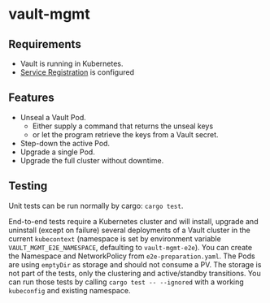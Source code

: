 # vault-mgmt

## Requirements
+ Vault is running in Kubernetes.
+ [Service Registration](https://developer.hashicorp.com/vault/docs/configuration/service-registration/kubernetes) is configured

## Features
+ Unseal a Vault Pod.
  + Either supply a command that returns the unseal keys
  + or let the program retrieve the keys from a Vault secret.
+ Step-down the active Pod.
+ Upgrade a single Pod.
+ Upgrade the full cluster without downtime.

## Testing
Unit tests can be run normally by cargo: `cargo test`.

End-to-end tests require a Kubernetes cluster and will install, upgrade and uninstall (except on failure) several deployments of a Vault cluster in the current `kubecontext` (namespace is set by environment variable `VAULT_MGMT_E2E_NAMESPACE`, defaulting to `vault-mgmt-e2e`). You can create the Namespace and NetworkPolicy from `e2e-preparation.yaml`.
The Pods are using `emptyDir` as storage and should not consume a PV.
The storage is not part of the tests, only the clustering and active/standby transitions.
You can run those tests by calling `cargo test -- --ignored` with a working `kubeconfig` and existing namespace.
